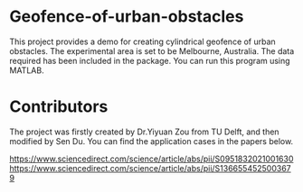 # Geofence-of-urban-obstacles
This project provides a demo for creating cylindrical geofence of urban obstacles. The experimental area is set to be Melbourne, Australia.
The data required has been included in the package. You can run this program using MATLAB.

# Contributors
The project was firstly created by Dr.Yiyuan Zou from TU Delft, and then modified by Sen Du.
You can find the application cases in the papers below.

https://www.sciencedirect.com/science/article/abs/pii/S0951832021001630
https://www.sciencedirect.com/science/article/abs/pii/S1366554525003679
